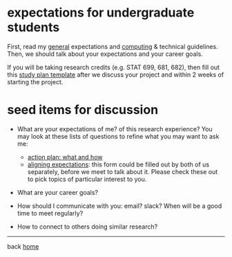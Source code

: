 # expectations for undergraduate students

First, read my [general](expectations_general.md) expectations
and [computing](technical.md) & technical guidelines.  
Then, we should talk about your expectations and your career goals.

If you will be taking research credits (e.g. STAT 699, 681, 682),
then fill out this
[study plan template](https://docs.google.com/document/d/1RKxRtYes2OosMJlWoh4FspcibA2c1GqGYJ-MiSNmKLk/view)
after we discuss your project and
within 2 weeks of starting the project.

# seed items for discussion

- What are your expectations of me? of this research experience?
  You may look at these lists of questions to refine what you may want to ask me:
  * [action plan: what and how](https://docs.google.com/document/d/1DdQA4rMAdrPlMW7LMsE5pfBtDGZgKRBl/edit)
  * [aligning expectations](https://docs.google.com/document/d/1wVS3m8cMTimmlPgZZksmRRUS8rD83GkQ/view):
    this form could be filled out by both of us separately, before we meet
    to talk about it. Please check these out to pick topics of particular
    interest to you.

- What are your career goals?

- How should I communicate with you: email? slack?
  When will be a good time to meet regularly?

- How to connect to others doing similar research?

---
back [home](readme.md)
